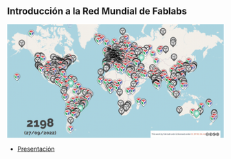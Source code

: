 
## Introducción a la Red Mundial de Fablabs

![](assets/presentaciones-a82778bf.png)
- [Presentación](https://docs.google.com/presentation/d/11fNCsDybmC2XmAuFj0XiPjZ94OCQ6ajERxXzNH5L4yM/edit?usp=sharing)
